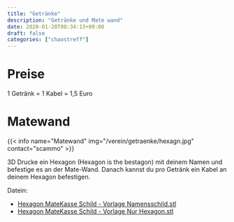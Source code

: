 ```yaml
---
title: "Getränke"
description: "Getränke und Mate wand"
date: 2020-01-28T00:34:13+09:00
draft: false
categories: ["chaostreff"]
---
```


# Preise

1 Getränk = 1 Kabel = 1,5 Euro

# Matewand
{{< info name="Matewand" img="/verein/getraenke/hexagn.jpg" contact="scammo" >}}


3D Drucke ein Hexagon (Hexagon is the bestagon) mit deinem Namen und befestige es an der Mate-Wand. Danach kannst du pro Getränk ein Kabel an deinem Hexagon befestigen.

Datein:
* [Hexagon MateKasse Schild - Vorlage Namensschild.stl](/verein/getraenke/Hexagon%20MateKasse%20Schild%20-%20Vorlage%20Namensschild.stl)
* [Hexagon MateKasse Schild - Vorlage Nur Hexagon.stl](/verein/getraenke/Hexagon%20MateKasse%20Schild%20-%20Vorlage%20Nur%20Hexagon.stl)